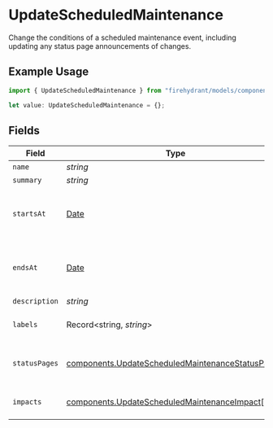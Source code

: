 # UpdateScheduledMaintenance

Change the conditions of a scheduled maintenance event, including updating any status page announcements of changes.

## Example Usage

```typescript
import { UpdateScheduledMaintenance } from "firehydrant/models/components";

let value: UpdateScheduledMaintenance = {};
```

## Fields

| Field                                                                                                                | Type                                                                                                                 | Required                                                                                                             | Description                                                                                                          |
| -------------------------------------------------------------------------------------------------------------------- | -------------------------------------------------------------------------------------------------------------------- | -------------------------------------------------------------------------------------------------------------------- | -------------------------------------------------------------------------------------------------------------------- |
| `name`                                                                                                               | *string*                                                                                                             | :heavy_minus_sign:                                                                                                   | N/A                                                                                                                  |
| `summary`                                                                                                            | *string*                                                                                                             | :heavy_minus_sign:                                                                                                   | N/A                                                                                                                  |
| `startsAt`                                                                                                           | [Date](https://developer.mozilla.org/en-US/docs/Web/JavaScript/Reference/Global_Objects/Date)                        | :heavy_minus_sign:                                                                                                   | ISO8601 timestamp for the start time of the scheduled maintenance                                                    |
| `endsAt`                                                                                                             | [Date](https://developer.mozilla.org/en-US/docs/Web/JavaScript/Reference/Global_Objects/Date)                        | :heavy_minus_sign:                                                                                                   | ISO8601 timestamp for the end time of the scheduled maintenance                                                      |
| `description`                                                                                                        | *string*                                                                                                             | :heavy_minus_sign:                                                                                                   | N/A                                                                                                                  |
| `labels`                                                                                                             | Record<string, *string*>                                                                                             | :heavy_minus_sign:                                                                                                   | A json object of label keys and values                                                                               |
| `statusPages`                                                                                                        | [components.UpdateScheduledMaintenanceStatusPage](../../models/components/updatescheduledmaintenancestatuspage.md)[] | :heavy_minus_sign:                                                                                                   | An array of status pages to display this maintenance on                                                              |
| `impacts`                                                                                                            | [components.UpdateScheduledMaintenanceImpact](../../models/components/updatescheduledmaintenanceimpact.md)[]         | :heavy_minus_sign:                                                                                                   | An array of impact/condition combinations                                                                            |